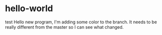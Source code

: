 # hello-world
test
Hello new program, I'm adding some color to the branch.
It needs to be really different from the master so I can see what changed. 
